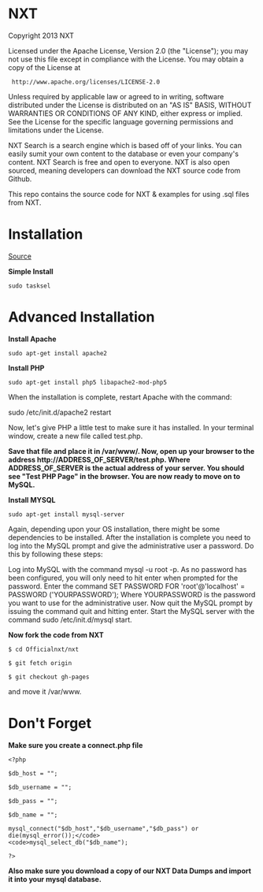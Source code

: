 NXT
===

Copyright 2013 NXT

   Licensed under the Apache License, Version 2.0 (the "License");
   you may not use this file except in compliance with the License.
   You may obtain a copy of the License at

     http://www.apache.org/licenses/LICENSE-2.0

   Unless required by applicable law or agreed to in writing, software
   distributed under the License is distributed on an "AS IS" BASIS,
   WITHOUT WARRANTIES OR CONDITIONS OF ANY KIND, either express or implied.
   See the License for the specific language governing permissions and
   limitations under the License.


NXT Search is a search engine which is based off of your links. You can easily sumit your own content to the database or even your company's content. NXT Search is free and open to everyone. NXT is also open sourced, meaning developers can download the NXT source code from Github.


This repo contains the source code for NXT & examples for using .sql files from NXT.

Installation
===

<a target='_blank' href='http://www.linux.com/learn/tutorials/288158-easy-lamp-server-installation'>Source</a>

<b>Simple Install</b>

<code>sudo tasksel</code>

Advanced Installation
===

<b>Install Apache</b>
    
<code>sudo apt-get install apache2</code>

<b>Install PHP</b>

<code>sudo apt-get install php5 libapache2-mod-php5</code>

When the installation is complete, restart Apache with the command:

sudo /etc/init.d/apache2 restart

Now, let's give PHP a little test to make sure it has installed. In your terminal window, create a new file called test.php.

<b>Save that file and place it in /var/www/. Now, open up your browser to the address http://ADDRESS_OF_SERVER/test.php. Where ADDRESS_OF_SERVER is the actual address of your server. You should see "Test PHP Page" in the browser. You are now ready to move on to MySQL.</b>

<b>Install MYSQL</b>

<code>sudo apt-get install mysql-server</code>

Again, depending upon your OS installation, there might be some dependencies to be installed. After the installation is complete you need to log into the MySQL prompt and give the administrative user a password. Do this by following these steps:

Log into MySQL with the command mysql -u root -p.
As no password has been configured, you will only need to hit enter when prompted for the password.
Enter the command SET PASSWORD FOR 'root'@'localhost' = PASSWORD ('YOURPASSWORD'); Where YOURPASSWORD is the password you want to use for the administrative user.
Now quit the MySQL prompt by issuing the command quit and hitting enter.
Start the MySQL server with the command sudo /etc/init.d/mysql start.

<b>Now fork the code from NXT</b>

<code>$ cd Officialnxt/nxt</code>

<code>$ git fetch origin</code>

<code>$ git checkout gh-pages</code>

and move it /var/www.

Don't Forget
===

<b>Make sure you create a connect.php file</b>

<code><?php</code>

<code>$db_host = "";</code>

<code>$db_username = ""; </code>

<code>$db_pass = "";</code>

<code>$db_name = "";</code>



<code>mysql_connect("$db_host","$db_username","$db_pass") or die(mysql_error());</code>
<code>mysql_select_db("$db_name");</code>

<code>?></code>

<b>Also make sure you download a copy of our NXT Data Dumps and import it into your mysql database.</b>
</code>
